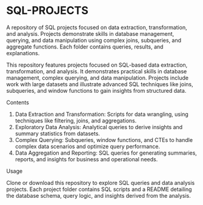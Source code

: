 # SQL-PROJECTS

A repository of SQL projects focused on data extraction, transformation, and analysis. Projects demonstrate skills in database management, querying, and data manipulation using complex joins, subqueries, and aggregate functions. Each folder contains queries, results, and explanations.

This repository features projects focused on SQL-based data extraction, transformation, and analysis. It demonstrates practical skills in database management, complex querying, and data manipulation. Projects include work with large datasets and illustrate advanced SQL techniques like joins, subqueries, and window functions to gain insights from structured data.

Contents

1) Data Extraction and Transformation: Scripts for data wrangling, using techniques like filtering, joins, and aggregations.
2) Exploratory Data Analysis: Analytical queries to derive insights and summary statistics from datasets.
3) Complex Querying: Subqueries, window functions, and CTEs to handle complex data scenarios and optimize query performance.
4) Data Aggregation and Reporting: SQL queries for generating summaries, reports, and insights for business and operational needs.

Usage

Clone or download this repository to explore SQL queries and data analysis projects. Each project folder contains SQL scripts and a README detailing the database schema, query logic, and insights derived from the analysis.

